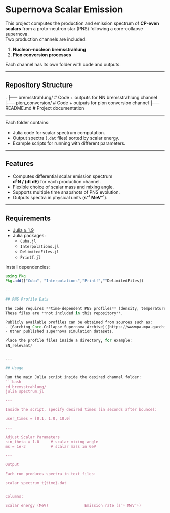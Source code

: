 # Supernova Scalar Emission

This project computes the production and emission spectrum of **CP-even scalars** from a proto-neutron star (PNS) following a core-collapse supernova.  
Two production channels are included:

1. **Nucleon–nucleon bremsstrahlung**  
2. **Pion conversion processes**  

Each channel has its own folder with code and outputs.

---

## Repository Structure
.
├── bremsstrahlung/ # Code + outputs for NN bremsstrahlung channel
├── pion_conversion/ # Code + outputs for pion conversion channel
├── README.md # Project documentation

---


Each folder contains:
- Julia code for scalar spectrum computation.
- Output spectra (`.dat` files) sorted by scalar energy.
- Example scripts for running with different parameters.

---

## Features
- Computes differential scalar emission spectrum  
  **d²N / (dt dE)** for each production channel.
- Flexible choice of scalar mass and mixing angle.
- Supports multiple time snapshots of PNS evolution.
- Outputs spectra in physical units (**s⁻¹ MeV⁻¹**).

---

## Requirements
- [Julia ≥ 1.9](https://julialang.org/)
- Julia packages:
  - `Cuba.jl`
  - `Interpolations.jl`
  - `DelimitedFiles.jl`
  - `Printf.jl`

Install dependencies:
```julia
using Pkg
Pkg.add(["Cuba", "Interpolations","Printf",""DelimitedFiles])

---

## PNS Profile Data

The code requires **time-dependent PNS profiles** (density, temperature, nucleon chemical potentials).  
These files are **not included in this repository**.

Publicly available profiles can be obtained from sources such as:
- [Garching Core-Collapse Supernova Archive]([https://wwwmpa.mpa-garching.mpg.de/ccsnarchive/](https://wwwmpa.mpa-garching.mpg.de/ccsnarchive/))
- Other published supernova simulation datasets.

Place the profile files inside a directory, for example:
SN_relevant/


---

## Usage

Run the main Julia script inside the desired channel folder:
```bash
cd bremsstrahlung/
julia spectrum.jl

---

Inside the script, specify desired times (in seconds after bounce):

user_times = [0.1, 1.0, 10.0]

---

Adjust Scalar Parameters
sin_theta = 1.0     # scalar mixing angle
ms = 1e-3           # scalar mass in GeV

---

Output

Each run produces spectra in text files:

scalar_spectrum_t{time}.dat


Columns:

Scalar energy (MeV)                Emission rate (s⁻¹ MeV⁻¹)
